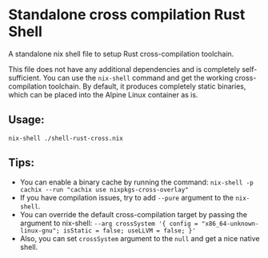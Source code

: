 # Standalone cross compilation Rust Shell

A standalone nix shell file to setup Rust cross-compilation toolchain.

This file does not have any additional dependencies and is completely
self-sufficient. You can use the `nix-shell` command and get the working
cross-compilation toolchain. By default, it produces completely static binaries,
which can be placed into the Alpine Linux container as is.

## Usage:

```shell
nix-shell ./shell-rust-cross.nix
```

## Tips:

- You can enable a binary cache by running the command:
  `nix-shell -p cachix --run "cachix use nixpkgs-cross-overlay"`
- If you have compilation issues, try to add `--pure` argument to the
  `nix-shell`.
- You can override the default cross-compilation target by passing the argument
  to nix-shell:
  `--arg crossSystem '{ config = "x86_64-unknown-linux-gnu"; isStatic = false; useLLVM = false; }'`
- Also, you can set `crossSystem` argument to the `null` and get a nice native
  shell.
